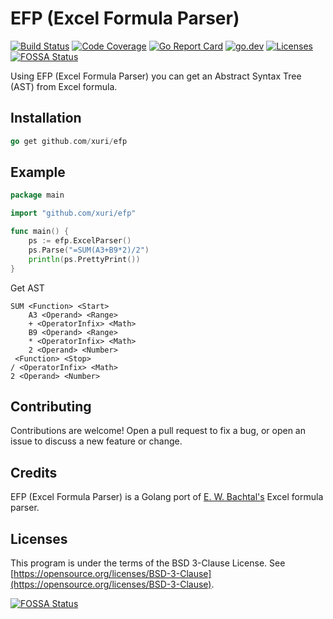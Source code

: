 # EFP (Excel Formula Parser)

[![Build Status](https://github.com/xuri/efp/workflows/Go/badge.svg)](https://github.com/xuri/efp/actions?workflow=Go)
[![Code Coverage](https://codecov.io/gh/xuri/efp/branch/master/graph/badge.svg)](https://codecov.io/gh/xuri/efp)
[![Go Report Card](https://goreportcard.com/badge/github.com/xuri/efp)](https://goreportcard.com/report/github.com/xuri/efp)
[![go.dev](https://img.shields.io/badge/go.dev-reference-007d9c?logo=go&logoColor=white)](https://pkg.go.dev/github.com/xuri/efp)
[![Licenses](https://img.shields.io/badge/license-bsd-orange.svg)](https://opensource.org/licenses/BSD-3-Clause)
[![FOSSA Status](https://app.fossa.io/api/projects/git%2Bgithub.com%2Fxuri%2Fefp.svg?type=shield)](https://app.fossa.io/projects/git%2Bgithub.com%2Fxuri%2Fefp?ref=badge_shield)

Using EFP (Excel Formula Parser) you can get an Abstract Syntax Tree (AST) from Excel formula.

## Installation

```go
go get github.com/xuri/efp
```

## Example

```go
package main

import "github.com/xuri/efp"

func main() {
    ps := efp.ExcelParser()
    ps.Parse("=SUM(A3+B9*2)/2")
    println(ps.PrettyPrint())
}
```

Get AST

```
SUM <Function> <Start>
    A3 <Operand> <Range>
    + <OperatorInfix> <Math>
    B9 <Operand> <Range>
    * <OperatorInfix> <Math>
    2 <Operand> <Number>
 <Function> <Stop>
/ <OperatorInfix> <Math>
2 <Operand> <Number>
```

## Contributing

Contributions are welcome! Open a pull request to fix a bug, or open an issue to discuss a new feature or change.

## Credits

EFP (Excel Formula Parser) is a Golang port of [E. W. Bachtal's](http://ewbi.blogs.com/develops/2004/12/excel_formula_p.html) Excel formula parser.

## Licenses

This program is under the terms of the BSD 3-Clause License. See [https://opensource.org/licenses/BSD-3-Clause](https://opensource.org/licenses/BSD-3-Clause).

[![FOSSA Status](https://app.fossa.io/api/projects/git%2Bgithub.com%2Fxuri%2Fefp.svg?type=large)](https://app.fossa.io/projects/git%2Bgithub.com%2Fxuri%2Fefp?ref=badge_large)
